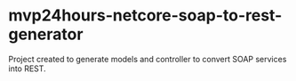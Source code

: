 # mvp24hours-netcore-soap-to-rest-generator
Project created to generate models and controller to convert SOAP services into REST.
